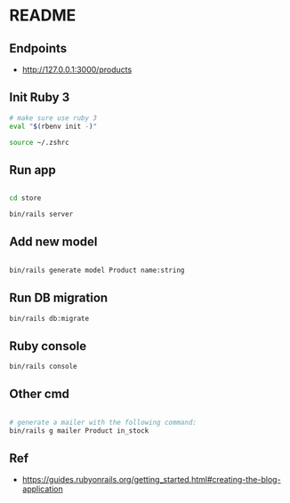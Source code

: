 # README

## Endpoints

- http://127.0.0.1:3000/products

## Init Ruby 3

```bash
# make sure use ruby 3
eval "$(rbenv init -)"

source ~/.zshrc 
```

## Run app

```bash

cd store

bin/rails server
```

## Add new model

```bash

bin/rails generate model Product name:string
```

## Run DB migration

```bash
bin/rails db:migrate
```

## Ruby console

```bash
bin/rails console
```

## Other cmd

```bash

# generate a mailer with the following command:
bin/rails g mailer Product in_stock
```

## Ref

- https://guides.rubyonrails.org/getting_started.html#creating-the-blog-application
